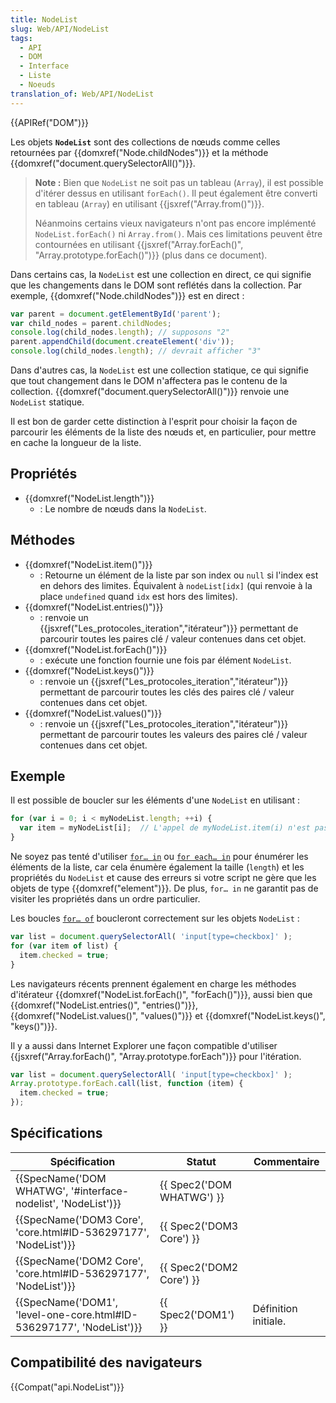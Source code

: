 ```yaml
---
title: NodeList
slug: Web/API/NodeList
tags:
  - API
  - DOM
  - Interface
  - Liste
  - Noeuds
translation_of: Web/API/NodeList
---
```

{{APIRef("DOM")}}

Les objets **`NodeList`** sont des collections de nœuds comme celles retournées par {{domxref("Node.childNodes")}} et la méthode {{domxref("document.querySelectorAll()")}}.

> **Note :** Bien que `NodeList` ne soit pas un tableau (`Array`), il est possible d'itérer dessus en utilisant `forEach()`. Il peut également être converti en tableau (`Array`) en utilisant {{jsxref("Array.from()")}}.
>
> Néanmoins certains vieux navigateurs n'ont pas encore implémenté `NodeList.forEach()` ni `Array.from()`. Mais ces limitations peuvent être contournées en utilisant {{jsxref("Array.forEach()", "Array.prototype.forEach()")}} (plus dans ce document).

Dans certains cas, la `NodeList` est une collection en direct, ce qui signifie que les changements dans le DOM sont reflétés dans la collection. Par exemple,  {{domxref("Node.childNodes")}} est en direct :

```js
var parent = document.getElementById('parent');
var child_nodes = parent.childNodes;
console.log(child_nodes.length); // supposons "2"
parent.appendChild(document.createElement('div'));
console.log(child_nodes.length); // devrait afficher "3"
```

Dans d'autres cas, la `NodeList` est une collection statique, ce qui signifie que tout changement dans le DOM n'affectera pas le contenu de la collection. {{domxref("document.querySelectorAll()")}}  renvoie une `NodeList` statique.

Il est bon de garder cette distinction à l'esprit pour choisir la façon de parcourir les éléments de la liste des nœuds et, en particulier, pour mettre en cache la longueur de la liste.

## Propriétés

- {{domxref("NodeList.length")}}
  - : Le nombre de nœuds dans la `NodeList`.

## Méthodes

- {{domxref("NodeList.item()")}}
  - : Retourne un élément de la liste par son index ou `null` si l'index est en dehors des limites. Équivalent à `nodeList[idx]` (qui renvoie à la place `undefined` quand  `idx` est hors des limites).
- {{domxref("NodeList.entries()")}}
  - : renvoie un {{jsxref("Les_protocoles_iteration","itérateur")}} permettant de parcourir toutes les paires clé / valeur contenues dans cet objet.
- {{domxref("NodeList.forEach()")}}
  - : exécute une fonction fournie une fois par élément `NodeList`.
- {{domxref("NodeList.keys()")}}
  - : renvoie un {{jsxref("Les_protocoles_iteration","itérateur")}} permettant de parcourir toutes les clés des paires clé / valeur contenues dans cet objet.
- {{domxref("NodeList.values()")}}
  - : renvoie un {{jsxref("Les_protocoles_iteration","itérateur")}} permettant de parcourir toutes les valeurs des paires clé / valeur contenues dans cet objet.

## Exemple

Il est possible de boucler sur les éléments d'une `NodeList` en utilisant&nbsp;:

```js
for (var i = 0; i < myNodeList.length; ++i) {
  var item = myNodeList[i];  // L'appel de myNodeList.item(i) n'est pas nécessaire en JavaScript
}
```

Ne soyez pas tenté d'utiliser [`for… in`](/fr/docs/JavaScript/Reference/Instructions/for...in) ou [`for each… in`](/fr/docs/JavaScript/Reference/Instructions/for_each…in) pour énumérer les éléments de la liste, car cela énumère également la taille (`length`) et les propriétés du `NodeList` et cause des erreurs si votre script ne gère que les objets de type {{domxref("element")}}. De plus, `for… in` ne garantit pas de visiter les propriétés dans un ordre particulier.

Les boucles [`for… of`](/fr/docs/JavaScript/Référence_JavaScript/Instructions/for...of) boucleront correctement sur les objets `NodeList` :

```js
var list = document.querySelectorAll( 'input[type=checkbox]' );
for (var item of list) {
  item.checked = true;
}
```

Les navigateurs récents prennent également en charge les méthodes d'itérateur {{domxref("NodeList.forEach()", "forEach()")}}, aussi bien que {{domxref("NodeList.entries()", "entries()")}}, {{domxref("NodeList.values()", "values()")}} et {{domxref("NodeList.keys()", "keys()")}}.

Il y a aussi dans Internet Explorer une façon compatible d'utiliser {{jsxref("Array.forEach()", "Array.prototype.forEach")}} pour l'itération.

```js
var list = document.querySelectorAll( 'input[type=checkbox]' );
Array.prototype.forEach.call(list, function (item) {
  item.checked = true;
});
```

## Spécifications

| Spécification                                                                                | Statut                           | Commentaire          |
| -------------------------------------------------------------------------------------------- | -------------------------------- | -------------------- |
| {{SpecName('DOM WHATWG', '#interface-nodelist', 'NodeList')}}             | {{ Spec2('DOM WHATWG') }} |                      |
| {{SpecName('DOM3 Core', 'core.html#ID-536297177', 'NodeList')}}         | {{ Spec2('DOM3 Core') }} |                      |
| {{SpecName('DOM2 Core', 'core.html#ID-536297177', 'NodeList')}}         | {{ Spec2('DOM2 Core') }} |                      |
| {{SpecName('DOM1', 'level-one-core.html#ID-536297177', 'NodeList')}} | {{ Spec2('DOM1') }}         | Définition initiale. |

## Compatibilité des navigateurs

{{Compat("api.NodeList")}}
